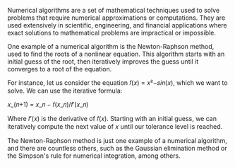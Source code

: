 

Numerical algorithms are a set of mathematical techniques used to solve problems that require numerical approximations or computations. They are used extensively in scientific, engineering, and financial applications where exact solutions to mathematical problems are impractical or impossible.

One example of a numerical algorithm is the Newton-Raphson method, used to find the roots of a nonlinear equation. This algorithm starts with an initial guess of the root, then iteratively improves the guess until it converges to a root of the equation. 

For instance, let us consider the equation  𝑓(𝑥) = 𝑥²−𝑠𝑖𝑛(𝑥), which we want to solve. We can use the iterative formula: 

𝑥_(𝑛+1) = 𝑥_𝑛 − 𝑓(𝑥_𝑛)/𝑓′(𝑥_𝑛)

Where 𝑓′(𝑥) is the derivative of 𝑓(𝑥). Starting with an initial guess, we can iteratively compute the next value of 𝑥 until our tolerance level is reached.

The Newton-Raphson method is just one example of a numerical algorithm, and there are countless others, such as the Gaussian elimination method or the Simpson's rule for numerical integration, among others.